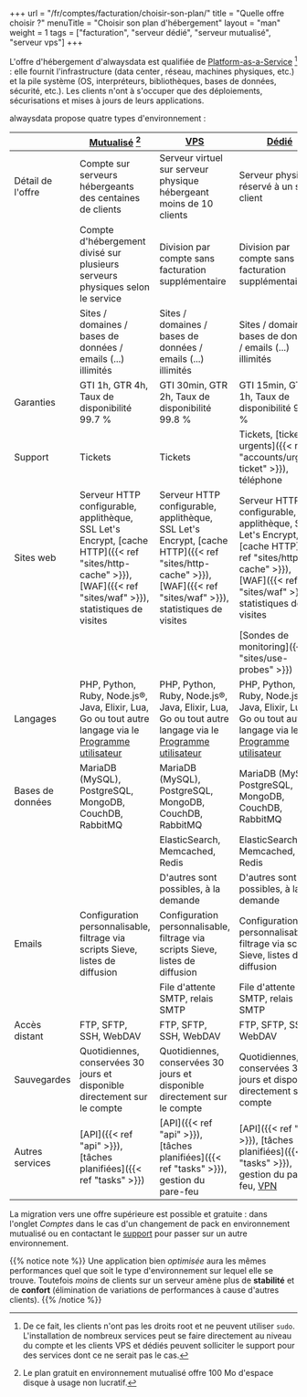 +++
url = "/fr/comptes/facturation/choisir-son-plan/"
title = "Quelle offre choisir ?"
menuTitle = "Choisir son plan d'hébergement"
layout = "man"
weight = 1
tags = ["facturation", "serveur dédié", "serveur mutualisé", "serveur vps"]
+++

L'offre d'hébergement d'alwaysdata est qualifiée de [Platform-as-a-Service](https://fr.wikipedia.org/wiki/Plate-forme_en_tant_que_service) [^1] : elle fournit l'infrastructure (data cen­ter , réseau, machines phy­siques, etc.) et la pile système (OS, inter­pré­teurs, biblio­thèques, bases de don­nées, sécu­ri­té, etc.). Les clients n'ont à s'occuper que des déploiements, sécurisations et mises à jours de leurs applications.

alwaysdata propose quatre types d'environnement :

|                   | [Mutualisé](https://www.alwaysdata.com/fr/tarifs/#shared) [^2] | [VPS](https://www.alwaysdata.com/fr/tarifs/#vps) | [Dédié](https://www.alwaysdata.com/fr/tarifs/#dedicated) | [Gold](https://www.alwaysdata.com/fr/tarifs/#gold) |
|-------------------|-------------------------------------------------------------------------------|--------------------------------------------------------------|--------------------------------------------------------------|--------------------|
| Détail de l'offre | Compte sur serveurs hébergeants des centaines de clients                                 | Serveur virtuel sur serveur physique hébergeant moins de 10 clients              | Serveur physique réservé à un seul client                    | Serveur physique réservé à un seul client redondé dans un autre datacenter |
|                   | Compte d'hébergement divisé sur plusieurs serveurs physiques selon le service | Division par compte sans facturation supplémentaire | Division par compte sans facturation supplémentaire | Division par compte sans facturation supplémentaire |
|                   | Sites / domaines / bases de données / emails (...) illimités                  | Sites / domaines / bases de données / emails (...) illimités | Sites / domaines / bases de données / emails (...) illimités | Sites / domaines / bases de données / emails (...) illimités |
| Garanties         | GTI 1h, GTR 4h, Taux de disponibilité 99.7 %                                  | GTI 30min, GTR 2h, Taux de disponibilité 99.8 %              | GTI 15min, GTR 1h, Taux de disponibilité 99.9 %              | GTI 15min, GTR 1h, Taux de disponibilité 99.99 %                |
| Support           | Tickets                                                                       | Tickets                                                      | Tickets, [tickets urgents]({{< ref "accounts/urgent-ticket" >}}),  téléphone | Tickets, [tickets urgents]({{< ref "accounts/urgent-ticket" >}}),  téléphone |
| Sites web         | Serveur HTTP configurable, applithèque, SSL Let's Encrypt, [cache HTTP]({{< ref "sites/http-cache" >}}), [WAF]({{< ref "sites/waf" >}}), statistiques de visites | Serveur HTTP configurable, applithèque, SSL Let's Encrypt, [cache HTTP]({{< ref "sites/http-cache" >}}), [WAF]({{< ref "sites/waf" >}}), statistiques de visites | Serveur HTTP configurable, applithèque, SSL Let's Encrypt, [cache HTTP]({{< ref "sites/http-cache" >}}), [WAF]({{< ref "sites/waf" >}}), statistiques de visites | Serveur HTTP configurable, applithèque, SSL Let's Encrypt, [cache HTTP]({{< ref "sites/http-cache" >}}), [WAF]({{< ref "sites/waf" >}}), statistiques de visites |
|                   ||| [Sondes de monitoring]({{< ref "sites/use-probes" >}}) | [Sondes de monitoring]({{< ref "sites/use-probes" >}}) |
| Langages          | PHP, Python, Ruby, Node.js®, Java, Elixir, Lua, Go ou tout autre langage via le [Programme utilisateur](https://www.alwaysdata.com/fr/langage/personnalise/) | PHP, Python, Ruby, Node.js®, Java, Elixir, Lua, Go ou tout autre langage via le [Programme utilisateur](https://www.alwaysdata.com/fr/langage/personnalise/) | PHP, Python, Ruby, Node.js®, Java, Elixir, Lua, Go ou tout autre langage via le [Programme utilisateur](https://www.alwaysdata.com/fr/langage/personnalise/) | PHP, Python, Ruby, Node.js®, Java, Elixir, Lua, Go ou tout autre langage via le [Programme utilisateur](https://www.alwaysdata.com/fr/langage/personnalise/) |
| Bases de données  | MariaDB (MySQL), PostgreSQL, MongoDB, CouchDB, RabbitMQ | MariaDB (MySQL), PostgreSQL, MongoDB, CouchDB, RabbitMQ | MariaDB (MySQL), PostgreSQL, MongoDB, CouchDB, RabbitMQ | MariaDB (MySQL), PostgreSQL, MongoDB, CouchDB, RabbitMQ |
|                   |                                                         | ElasticSearch, Memcached, Redis| ElasticSearch, Memcached, Redis| ElasticSearch, Memcached, Redis|
|||D'autres sont possibles, à la demande|D'autres sont possibles, à la demande|D'autres sont possibles, à la demande|
| Emails            | Configuration personnalisable, filtrage via scripts Sieve, listes de diffusion | Configuration personnalisable, filtrage via scripts Sieve, listes de diffusion | Configuration personnalisable, filtrage via scripts Sieve, listes de diffusion | Configuration personnalisable, filtrage via scripts Sieve, listes de diffusion |
||| File d'attente SMTP, relais SMTP | File d'attente SMTP, relais SMTP | File d'attente SMTP, relais SMTP |
| Accès distant | FTP, SFTP, SSH, WebDAV | FTP, SFTP, SSH, WebDAV | FTP, SFTP, SSH, WebDAV | FTP, SFTP, SSH, WebDAV |
| Sauvegardes       | Quotidiennes, conservées 30 jours et disponible directement sur le compte | Quotidiennes, conservées 30 jours et disponible directement sur le compte | Quotidiennes, conservées 30 jours et disponible directement sur le compte | Quotidiennes, conservées 30 jours et disponible directement sur le compte |
| Autres services   | [API]({{< ref "api" >}}), [tâches planifiées]({{< ref "tasks" >}}) | [API]({{< ref "api" >}}), [tâches planifiées]({{< ref "tasks" >}}), gestion du pare-feu | [API]({{< ref "api" >}}), [tâches planifiées]({{< ref "tasks" >}}), gestion du pare-feu, [VPN](https://www.alwaysdata.com/fr/services/vpn/) | [API]({{< ref "api" >}}), [tâches planifiées]({{< ref "tasks" >}}), gestion du pare-feu, [VPN](https://www.alwaysdata.com/fr/services/vpn/) |

La migration vers une offre supérieure est possible et gratuite : dans l'onglet _Comptes_ dans le cas d'un changement de pack en environnement mutualisé ou en contactant le [support](https://admin.alwaysdata.com/support/add/) pour passer sur un autre environnement.

{{% notice note %}}
Une application bien _optimisée_ aura les mêmes performances quel que soit le type d'environnement sur lequel elle se trouve. Toutefois _moins_ de clients sur un serveur amène plus de **stabilité** et de **confort** (élimination de variations de performances à cause d'autres clients).
{{% /notice %}}

[^1]: De ce fait, les clients n'ont pas les droits root et ne peuvent utiliser `sudo`. L'installation de nombreux services peut se faire directement au niveau du compte et les clients VPS et dédiés peuvent solliciter le support pour des services dont ce ne serait pas le cas.
[^2]: Le plan gratuit en environnement mutualisé offre 100 Mo d'espace disque à usage non lucratif.
